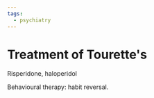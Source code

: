 ```yaml
---
tags:
  - psychiatry
---
```

# Treatment of Tourette's
Risperidone, haloperidol

Behavioural therapy: habit reversal.
